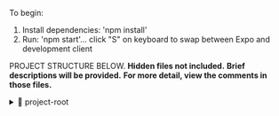 To begin:

1. Install dependencies: 'npm install'
2. Run: 'npm start'… click "S" on keyboard to swap between Expo and development client

PROJECT STRUCTURE BELOW.
**Hidden files not included.**
**Brief descriptions will be provided.**
**For more detail, view the comments in those files.**

<details>
<summary>📁 project-root</summary>

<details>
<summary>📁 app <em>(these consist of all the pages)</em></summary>

<details>
<summary>📁 (tabs) <em>(tabs holds the pages shown in the navigation bar)</em></summary>

<details>
<summary>📁 account <em>(pages related to the account stack)</em></summary>

- 📄 _layout.tsx <em>(contains the function to initialize the account stack)</em>  
- 📄 index.tsx <em>(controller for showing sign up or sign in page… not used in the invite-only version)</em>  
- 📄 profile.tsx <em>(this page renders different components that make up the profile page)</em>  

</details>

- 📄 _layout.tsx <em>(this controls the nav bar and what appears in it)</em>  
- 📄 index.tsx <em>(this page is the feed page where all the data fetching is done for articles)</em>  
- 📄 savedArticles.tsx <em>(consists of saved articles for that user)</em>  

</details>

- 📄 _layout.tsx <em>(this layout is for the app structure)</em>  
- 📄 +not-found.tsx <em>(display if a page route is not found)</em>  
- 📄 eula <em>(EULA page outline that contains the component)</em>  
- 📄 privacy-policy <em>(privacy policy page that contains said component)</em>  
- 📄 settings <em>(edit profile page for resetting password and name change)</em>  

</details>

<details>
<summary>📁 assets</summary>

- 📁 fonts <em>(holds the fonts used for the app, can be changed)</em>  
- 📁 images <em>(contains all the image assets such as icons or logos)</em>  

<details>
<summary>📁 Legal <em>(legal documents)</em></summary>

- 📄 EULA.tsx <em>(the EULA module rendered into the eula page)</em>  
- 📄 Policy.tsx <em>(the privacy policy module rendered into the privacy policy page)</em>  

</details>
</details>

<details>
<summary>📁 components</summary>

- 📁 tests <em>(just a couple of tests and snapshots for themed texts, not utilized much)</em>  

<details>
<summary>📁 ui</summary>

- 📄 IconSymbol.ios.tsx <em>(icons used that are specific to iOS)</em>  
- 📄 IconSymbol.tsx <em>(icons that are used for Android and the web)</em>  
- 📄 TabBarBackground.ios.tsx <em>(setup for the nav-tab bar in the bottom for iOS)</em>  
- 📄 TabBarBackground.tsx <em>(set for the navigation bar for Android and web)</em>  

</details>

- 📄 ArticleCard.tsx <em>(receives the information and displays it to a card for each article)</em>  
- 📄 Collapsible.tsx <em>(a dead component that controls collapsing animation, can be used in the future for more generic use animations)</em>  
- 📄 DeleteAccountButton.tsx <em>(controls account deletion)</em>  
- 📄 DisplayImage.tsx <em>(solely responsible for displaying the user profile if available)</em>  
- 📄 ExternalLink.tsx <em>(used for link navigation, such as the in-app browser)</em>  
- 📄 HapticTab.tsx <em>(controls the animation for the tab bar, developed a bit of our own)</em>  
- 📄 NameChange.tsx <em>(allows user to change their first and last name if they want to)</em>  
- 📄 ParallaxScrollView.tsx <em>(controls page layout and scroll mechanics for the main pages)</em>  
- 📄 ResetPassword.tsx <em>(allows the user to reset their password for people knowing their old password)</em>  
- 📄 Search.tsx <em>(enables user to search through all feeds based on what they type)</em>  
- 📄 SideDrawer.tsx <em>(side menu for the user to select which feed they want to view)</em>  
- 📄 SignIn.tsx <em>(this manages user sign in or forgotten password)</em>  
- 📄 SignUp.tsx <em>(account creation within the app… not used in invite-only)</em>  
- 📄 ThemeWrapper.tsx <em>(wrapper for light or dark theme)</em>  
- 📄 ToggleMode.tsx <em>(users can choose what mode dark/light that they want, pulls from system initially)</em>  
- 📄 UploadImage.tsx <em>(this uses ImagePicker for user to select a profile picture)</em>  

</details>

<details>
<summary>📁 constants</summary>

- 📄 Routes.ts <em>(page routing management system)</em>  

</details>

<details>
<summary>📁 context</summary>

- 📄 AuthContext.tsx <em>(tracking the user in the system using Firebase)</em>  
- 📄 ImageContext.tsx <em>(retrieves the profile photo for the user from Firebase)</em>  
- 📄 ThemeContext.tsx <em>(gets theme settings from Firebase for the user)</em>  

</details>

- 📁 keys <em>(this folder contains keys for Android, Firebase, and iOS)</em>  

<details>
<summary>📁 scripts</summary>

- 📄 reset-project.js <em>(used to reset project to blank state… fatal)</em>  

</details>

<details>
<summary>📁 styles</summary>

- 📄 theme.ts <em>(the common styles shared among the other style files)</em>  
- 💬 <em>(each page and component has a styles page for organization)</em>  

</details>

<details>
<summary>📁 utils</summary>

- 📄 decodeHTML.ts <em>(this takes weird characters in the HTML and converts them to letters, numbers, symbols as necessary)</em>  

</details>

- 📄 .gitignore <em>(contains the files that are not pushed to GitHub)</em>  
- 📄 app.config.js <em>(contains general app information like name, version, and icon)</em>  
- 📄 app.json <em>(less extensive than the app.config.js file but similar information)</em>  
- 📄 eas.json <em>(build and production information)</em>  
- 📄 eslint.config.mjs <em>(this is the linting file, defines parameters for other files)</em>  
- 📄 firebase.js <em>(firebase initialization file)</em>  
- 📄 metro.config.js <em>(standard for expo projects, part of the backbone of the app)</em>  
- 📄 package-lock.json <em>(contains the versions of all the dependencies)</em>  
- 📄 package.json <em>(contains the versions of all the dependencies)</em>  
- 📄 README.md <em>(THIS file that has project structure)</em>  
- 📄 tsconfig.json <em>(helps with small things like imports in each file)</em>  

</details>




